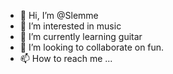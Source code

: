 - 👋 Hi, I’m @Slemme
- 👀 I’m interested in music
- 🌱 I’m currently learning guitar
- 💞️ I’m looking to collaborate on fun.
- 📫 How to reach me ...

<!---
Slemme/Slemme is a ✨ special ✨ repository because its `README.md` (this file) appears on your GitHub profile.
You can click the Preview link to take a look at your changes.
--->

